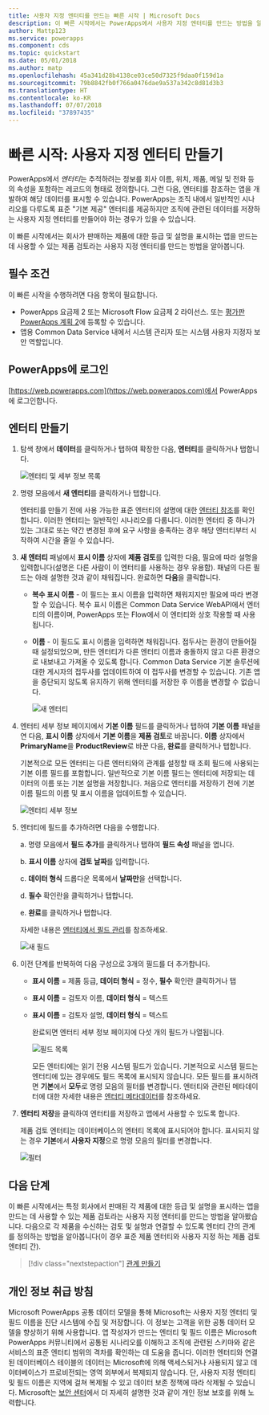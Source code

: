 ```yaml
---
title: 사용자 지정 엔터티를 만드는 빠른 시작 | Microsoft Docs
description: 이 빠른 시작에서는 PowerApps에서 사용자 지정 엔터티를 만드는 방법을 알아봅니다.
author: Mattp123
ms.service: powerapps
ms.component: cds
ms.topic: quickstart
ms.date: 05/01/2018
ms.author: matp
ms.openlocfilehash: 45a341d28b4138ce03ce50d7325f9daa0f159d1a
ms.sourcegitcommit: 79b8842fb0f766a0476dae9a537a342c8d81d3b3
ms.translationtype: HT
ms.contentlocale: ko-KR
ms.lasthandoff: 07/07/2018
ms.locfileid: "37897435"
---
```

# <a name="quickstart-create-a-custom-entity"></a>빠른 시작: 사용자 지정 엔터티 만들기
PowerApps에서 *엔터티*는 추적하려는 정보를 회사 이름, 위치, 제품, 메일 및 전화 등의 속성을 포함하는 레코드의 형태로 정의합니다. 그런 다음, 엔터티를 참조하는 앱을 개발하여 해당 데이터를 표시할 수 있습니다. PowerApps는 조직 내에서 일반적인 시나리오를 다루도록 표준 "기본 제공" 엔터티를 제공하지만 조직에 관련된 데이터를 저장하는 사용자 지정 엔터티를 만들어야 하는 경우가 있을 수 있습니다.

이 빠른 시작에서는 회사가 판매하는 제품에 대한 등급 및 설명을 표시하는 앱을 만드는 데 사용할 수 있는 제품 검토라는 사용자 지정 엔터티를 만드는 방법을 알아봅니다.

## <a name="prerequisites"></a>필수 조건
이 빠른 시작을 수행하려면 다음 항목이 필요합니다.
* PowerApps 요금제 2 또는 Microsoft Flow 요금제 2 라이선스. 또는 [평가판 PowerApps 계획 2](https://web.powerapps.com/signup?redirect=marketing&email=)에 등록할 수 있습니다.
* 앱용 Common Data Service 내에서 시스템 관리자 또는 시스템 사용자 지정자 보안 역할입니다.

## <a name="sign-in-to-powerapps"></a>PowerApps에 로그인
[https://web.powerapps.com](https://web.powerapps.com)에서 PowerApps에 로그인합니다.

## <a name="create-an-entity"></a>엔터티 만들기
1. 탐색 창에서 **데이터**를 클릭하거나 탭하여 확장한 다음, **엔터티**를 클릭하거나 탭합니다.

    ![엔터티 및 세부 정보 목록](./media/data-platform-cds-create-entity/entitylist.png "엔터티 목록")

2. 명령 모음에서 **새 엔터티**를 클릭하거나 탭합니다.

    엔터티를 만들기 전에 사용 가능한 표준 엔터티의 설명에 대한 [엔터티 참조](../../developer/common-data-service/reference/about-entity-reference.md)를 확인합니다. 이러한 엔터티는 일반적인 시나리오를 다룹니다. 이러한 엔터티 중 하나가 있는 그대로 또는 약간 변경된 후에 요구 사항을 충족하는 경우 해당 엔터티부터 시작하여 시간을 줄일 수 있습니다. 

3. **새 엔터티** 패널에서 **표시 이름** 상자에 **제품 검토**를 입력한 다음, 필요에 따라 설명을 입력합니다(설명은 다른 사람이 이 엔터티를 사용하는 경우 유용함). 패널의 다른 필드는 아래 설명한 것과 같이 채워집니다. 완료하면 **다음**을 클릭합니다.

   * **복수 표시 이름** - 이 필드는 표시 이름을 입력하면 채워지지만 필요에 따라 변경할 수 있습니다. 복수 표시 이름은 Common Data Service WebAPI에서 엔터티의 이름이며, PowerApps 또는 Flow에서 이 엔터티와 상호 작용할 때 사용됩니다.
   * **이름** - 이 필드도 표시 이름을 입력하면 채워집니다. 접두사는 환경이 만들어질 때 설정되었으며, 만든 엔터티가 다른 엔터티 이름과 충돌하지 않고 다른 환경으로 내보내고 가져올 수 있도록 합니다. Common Data Service 기본 솔루션에 대한 게시자의 접두사를 업데이트하여 이 접두사를 변경할 수 있습니다. 기존 앱을 중단되지 않도록 유지하기 위해 엔터티를 저장한 후 이름을 변경할 수 없습니다.
     
     ![새 엔터티](./media/data-platform-cds-create-entity/newentitypanel.png "새 엔터티 패널")

4. 엔터티 세부 정보 페이지에서 **기본 이름** 필드를 클릭하거나 탭하여 **기본 이름** 패널을 연 다음, **표시 이름** 상자에서 **기본 이름**을 **제품 검토**로 바꿉니다. **이름** 상자에서 **PrimaryName**을 **ProductReview**로 바꾼 다음, **완료**를 클릭하거나 탭합니다.
 
    기본적으로 모든 엔터티는 다른 엔터티와의 관계를 설정할 때 조회 필드에 사용되는 기본 이름 필드를 포함합니다. 일반적으로 기본 이름 필드는 엔터티에 저장되는 데이터의 이름 또는 기본 설명을 저장합니다. 처음으로 엔터티를 저장하기 전에 기본 이름 필드의 이름 및 표시 이름을 업데이트할 수 있습니다.

    ![엔터티 세부 정보](./media/data-platform-cds-create-entity/newentitydetails.png "새 엔터티 세부 정보")

5. 엔터티에 필드를 추가하려면 다음을 수행합니다.
 
    a. 명령 모음에서 **필드 추가**를 클릭하거나 탭하여 **필드 속성** 패널을 엽니다.

    b. **표시 이름** 상자에 **검토 날짜**를 입력합니다.

    c. **데이터 형식** 드롭다운 목록에서 **날짜만**을 선택합니다.

    d. **필수** 확인란을 클릭하거나 탭합니다.
    
    e. **완료**를 클릭하거나 탭합니다.
     
    자세한 내용은 [엔터티에서 필드 관리](data-platform-manage-fields.md)를 참조하세요.

    ![새 필드](./media/data-platform-cds-create-entity/newfieldpanel-2.png "새 필드 패널")

6. 이전 단계를 반복하여 다음 구성으로 3개의 필드를 더 추가합니다.
   * **표시 이름** = 제품 등급, **데이터 형식** = 정수, **필수** 확인란 클릭하거나 탭
   * **표시 이름** = 검토자 이름, **데이터 형식** = 텍스트
   * **표시 이름** = 검토자 설명, **데이터 형식** = 텍스트

     완료되면 엔터티 세부 정보 페이지에 다섯 개의 필드가 나열됩니다.

     ![필드 목록](./media/data-platform-cds-create-entity/addedfields.png "필드 목록")

     모든 엔터티에는 읽기 전용 시스템 필드가 있습니다. 기본적으로 시스템 필드는 엔터티에 있는 경우에도 필드 목록에 표시되지 않습니다. 모든 필드를 표시하려면 **기본**에서 **모두**로 명령 모음의 필터를 변경합니다. 엔터티와 관련된 메타데이터에 대한 자세한 내용은 [엔터티 메타데이터](../../developer/common-data-service/entity-metadata.md)를 참조하세요.

7. **엔터티 저장**을 클릭하여 엔터티를 저장하고 앱에서 사용할 수 있도록 합니다.

    제품 검토 엔터티는 데이터베이스의 엔터티 목록에 표시되어야 합니다. 표시되지 않는 경우 **기본**에서 **사용자 지정**으로 명령 모음의 필터를 변경합니다.

    ![필터](./media/data-platform-cds-create-entity/filter.png "필터 선택")

## <a name="next-steps"></a>다음 단계
이 빠른 시작에서는 특정 회사에서 판매된 각 제품에 대한 등급 및 설명을 표시하는 앱을 만드는 데 사용할 수 있는 제품 검토라는 사용자 지정 엔터티를 만드는 방법을 알아봤습니다. 다음으로 각 제품을 수신하는 검토 및 설명과 연결할 수 있도록 엔터티 간의 관계를 정의하는 방법을 알아봅니다(이 경우 표준 제품 엔터티와 사용자 지정 하는 제품 검토 엔터티 간).

> [!div class="nextstepaction"]
> [관계 만들기](data-platform-entity-lookup.md)

## <a name="privacy-notice"></a>개인 정보 취급 방침
Microsoft PowerApps 공통 데이터 모델을 통해 Microsoft는 사용자 지정 엔터티 및 필드 이름을 진단 시스템에 수집 및 저장합니다. 이 정보는 고객을 위한 공통 데이터 모델을 향상하기 위해 사용합니다. 앱 작성자가 만드는 엔터티 및 필드 이름은 Microsoft PowerApps 커뮤니티에서 공통된 시나리오를 이해하고 조직에 관련된 스키마와 같은 서비스의 표준 엔터티 범위의 격차를 확인하는 데 도움을 줍니다. 이러한 엔터티와 연결된 데이터베이스 테이블의 데이터는 Microsoft에 의해 액세스되거나 사용되지 않고 데이터베이스가 프로비전되는 영역 외부에서 복제되지 않습니다. 단, 사용자 지정 엔터티 및 필드 이름은 지역에 걸쳐 복제될 수 있고 데이터 보존 정책에 따라 삭제될 수 있습니다. Microsoft는 [보안 센터](https://www.microsoft.com/trustcenter/Privacy/default.aspx)에서 더 자세히 설명한 것과 같이 개인 정보 보호를 위해 노력합니다.
